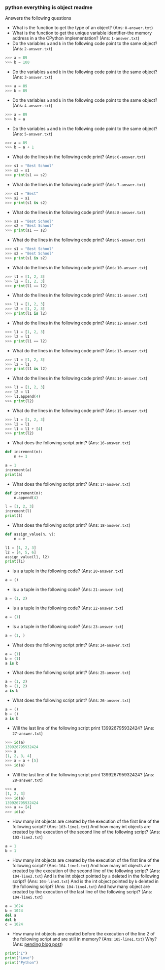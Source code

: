 ### python everything is object readme

Answers the following questions
- What is the function to get the type of an object? (Ans: `0-answer.txt`)
- What is the function to get the unique variable identifier-the memory address in a the CPython implementation? (Ans: `1-answer.txt`)
- Do the variables `a` and `b` in the following code point to the same object? (Ans: `2-answer.txt`)
```python
>>> a = 89
>>> b = 100
```
- Do the variables `a` and `b` in the following code point to the same object? (Ans: `3-answer.txt`)
```python
>>> a = 89
>>> b = 89
```
- Do the variables `a` and `b` in the following code point to the same object? (Ans: `4-answer.txt`)
```python
>>> a = 89
>>> b = a
```
- Do the variables `a` and `b` in the following code point to the same object? (Ans: `5-answer.txt`)
```python
>>> a = 89
>>> b = a + 1
```
- What do the lines in the following code print? (Ans: `6-answer.txt`)
```python
>>> s1 = "Best School"
>>> s2 = s1
>>> print(s1 == s2)
```
- What do the lines in the following code print? (Ans: `7-answer.txt`)
```python
>>> s1 = "Best"
>>> s2 = s1
>>> print(s1 is s2)
```
- What do the lines in the following code print? (Ans: `8-answer.txt`)
```python
>>> s1 = "Best School"
>>> s2 = "Best School"
>>> print(s1 == s2)
```
- What do the lines in the following code print? (Ans: `9-answer.txt`)
```python
>>> s1 = "Best School"
>>> s2 = "Best School"
>>> print(s1 is s2)
```
- What do the lines in the following code print? (Ans: `10-answer.txt`)
```python
>>> l1 = [1, 2, 3]
>>> l2 = [1, 2, 3]
>>> print(l1 == l2)
```
- What do the lines in the following code print? (Ans: `11-answer.txt`)
```python
>>> l1 = [1, 2, 3]
>>> l2 = [1, 2, 3]
>>> print(l1 is l2)
```
- What do the lines in the following code print? (Ans: `12-answer.txt`)
```python
>>> l1 = [1, 2, 3]
>>> l2 = l1
>>> print(l1 == l2)
```
- What do the lines in the following code print? (Ans: `13-answer.txt`)
```python
>>> l1 = [1, 2, 3]
>>> l2 = l1
>>> print(l1 is l2)
```
- What do the lines in the following code print? (Ans: `14-answer.txt`)
```python
>>> l1 = [1, 2, 3]
>>> l2 = l1
>>> l1.append(4)
>>> print(l2)
```
- What do the lines in the following code print? (Ans: `15-answer.txt`)
```python
>>> l1 = [1, 2, 3]
>>> l2 = l1
>>> l1 = l1 + [4]
>>> print(l2)
```
- What does the following script print? (Ans: `16-answer.txt`)
```python
def increment(n):
    n += 1

a = 1
increment(a)
print(a)
```
- What does the following script print? (Ans: `17-answer.txt`)
```python
def increment(n):
    n.append(4)

l = [1, 2, 3]
increment(l)
print(l)
```
- What does the following script print? (Ans: `18-answer.txt`)
```python
def assign_value(n, v):
    n = v

l1 = [1, 2, 3]
l2 = [4, 5, 6]
assign_value(l1, l2)
print(l1)
```
- Is `a` a tuple in the following code? (Ans: `20-answer.txt`)
```python
a = ()
```
- Is `a` a tuple in the following code? (Ans: `21-answer.txt`)
```python
a = (1, 2)
```
- Is `a` a tuple in the following code? (Ans: `22-answer.txt`)
```python
a = (1)
```
- Is `a` a tuple in the following code? (Ans: `23-answer.txt`)
```python
a = (1, )
```
- What does the following script print? (Ans: `24-answer.txt`)
```python
a = (1)
b = (1)
a is b
```
- What does the following script print? (Ans: `25-answer.txt`)
```python
a = (1, 2)
b = (1, 2)
a is b
```
- What does the following script print? (Ans: `26-answer.txt`)
```python
a = ()
b = ()
a is b
```
- Will the last line of the following script print 139926795932424? (Ans: `27-answer.txt`)
```python
>>> id(a)
139926795932424
>>> a
[1, 2, 3, 4]
>>> a = a + [5]
>>> id(a)
```
- Will the last line of the following script print 139926795932424? (Ans: `28-answer.txt`)
```python
>>> a
[1, 2, 3]
>>> id(a)
139926795932424
>>> a += [4]
>>> id(a)
```
- How many int objects are created by the execution of the first line of the following script? (Ans: `103-line1.txt`) And how many int objects are created by the execution of the second line of the following script? (Ans: `103-line2.txt`)
```python
a = 1
b = 1
```
- How many int objects are created by the execution of the first line of the following script? (Ans: `104-line1.txt`) And how many int objects are created by the execution of the second line of the following script? (Ans: `104-line2.txt`) And is the int object pointed by `a` deleted in the following script? (Ans: `104-line3.txt`) And is the int object pointed by `b` deleted in the following script? (Ans: `104-line4.txt`) And how many object are created by the execution of the last line of the following script? (Ans: `104-line5.txt`)
```python
a = 1024
b = 1024
del a
del b
c = 1024
```
- How many int objects are created before the execution of the line 2 of the following script and are still in memory? (Ans: `105-line1.txt`) Why? (Ans: [pending blog post]())
```python
print("I")
print("Love")
print("Python")
```
